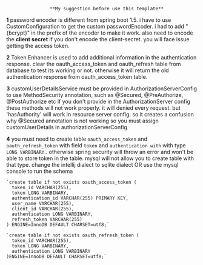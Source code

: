                     **My suggestion before use this template**
**1** password encoder is different from spring boot 1.5. 
    i have to use CustomConfiguration to get the custom passwordEncoder. i had to add "{bcrypt}"
    in the prefix of the encoder to make it work. also need to encode the **client secret**
    if you don't encode the client-secret. you will face issue getting the access token.
    
**2**  Token Enhancer is used to add additional information in the authentication response.
    clear the oauth_access_token and oauth_refresh table from database to test its working or not.
    otherwise it will return the old authentication response from oauth_access_token table.
    
**3** customUserDetailsService must be provided in AuthorizationServerConfig to use 
    MethodSecurity annotation, such as @Secured, @PreAuthorize, @PostAuthorize etc 
    if you don't provide in the AuthorizationServer config these methods will not work
    properly. it will denied every request. but 'hasAuthority' will work in resource server config.
    so it creates a confusion why @Secured annotation is not working so you must assign 
    customUserDetails in authorizationServerConfig
    
**4** you must need to create table `oauth_access_token` and `oauth_refresh_token`
    with field `token` and `authentication with` with type `LONG VARBINARY`..
    otherwise spring security will throw an error and won't be able to store token in
    the table. mysql will not allow you to create table with that type. change the 
    intellij dialect to sqlite dialect OR use the mysql console to run the schema
    
    `create table if not exists oauth_access_token (
      token_id VARCHAR(255),
      token LONG VARBINARY,
      authentication_id VARCHAR(255) PRIMARY KEY,
      user_name VARCHAR(255),
      client_id VARCHAR(255),
      authentication LONG VARBINARY,
      refresh_token VARCHAR(255)
    ) ENGINE=InnoDB DEFAULT CHARSET=utf8;`
    
    `create table if not exists oauth_refresh_token (
      token_id VARCHAR(255),
      token LONG VARBINARY,
      authentication LONG VARBINARY
    )ENGINE=InnoDB DEFAULT CHARSET=utf8;`
  